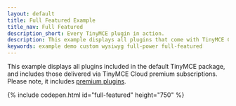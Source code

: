 ```yaml
---
layout: default
title: Full Featured Example
title_nav: Full Featured
description_short: Every TinyMCE plugin in action.
description: This example displays all plugins that come with TinyMCE Cloud's premium subscriptions.
keywords: example demo custom wysiwyg full-power full-featured
---
```


This example displays all plugins included in the default TinyMCE package, and includes those delivered via TinyMCE Cloud premium subscriptions. Please note, it includes [premium plugins](/pricing/#demo-enterprise).

{% include codepen.html id="full-featured" height="750" %}
